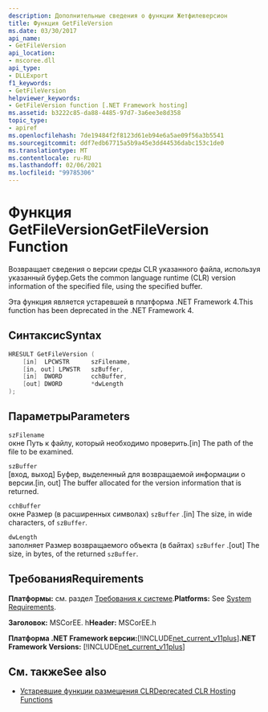 ```yaml
---
description: Дополнительные сведения о функции Жетфилеверсион
title: Функция GetFileVersion
ms.date: 03/30/2017
api_name:
- GetFileVersion
api_location:
- mscoree.dll
api_type:
- DLLExport
f1_keywords:
- GetFileVersion
helpviewer_keywords:
- GetFileVersion function [.NET Framework hosting]
ms.assetid: b3222c85-da88-4485-97d7-3a6ee3e8d358
topic_type:
- apiref
ms.openlocfilehash: 7de19484f2f8123d61eb94e6a5ae09f56a3b5541
ms.sourcegitcommit: ddf7edb67715a5b9a45e3dd44536dabc153c1de0
ms.translationtype: MT
ms.contentlocale: ru-RU
ms.lasthandoff: 02/06/2021
ms.locfileid: "99785306"
---
```

# <a name="getfileversion-function"></a><span data-ttu-id="8fc21-103">Функция GetFileVersion</span><span class="sxs-lookup"><span data-stu-id="8fc21-103">GetFileVersion Function</span></span>

<span data-ttu-id="8fc21-104">Возвращает сведения о версии среды CLR указанного файла, используя указанный буфер.</span><span class="sxs-lookup"><span data-stu-id="8fc21-104">Gets the common language runtime (CLR) version information of the specified file, using the specified buffer.</span></span>  
  
 <span data-ttu-id="8fc21-105">Эта функция является устаревшей в платформа .NET Framework 4.</span><span class="sxs-lookup"><span data-stu-id="8fc21-105">This function has been deprecated in the .NET Framework 4.</span></span>  
  
## <a name="syntax"></a><span data-ttu-id="8fc21-106">Синтаксис</span><span class="sxs-lookup"><span data-stu-id="8fc21-106">Syntax</span></span>  
  
```cpp  
HRESULT GetFileVersion (  
    [in]  LPCWSTR      szFilename,
    [in, out] LPWSTR   szBuffer,
    [in]  DWORD        cchBuffer,
    [out] DWORD        *dwLength  
);  
```  
  
## <a name="parameters"></a><span data-ttu-id="8fc21-107">Параметры</span><span class="sxs-lookup"><span data-stu-id="8fc21-107">Parameters</span></span>  

 `szFilename`  
 <span data-ttu-id="8fc21-108">окне Путь к файлу, который необходимо проверить.</span><span class="sxs-lookup"><span data-stu-id="8fc21-108">[in] The path of the file to be examined.</span></span>  
  
 `szBuffer`  
 <span data-ttu-id="8fc21-109">[вход, выход] Буфер, выделенный для возвращаемой информации о версии.</span><span class="sxs-lookup"><span data-stu-id="8fc21-109">[in, out] The buffer allocated for the version information that is returned.</span></span>  
  
 `cchBuffer`  
 <span data-ttu-id="8fc21-110">окне Размер (в расширенных символах) `szBuffer` .</span><span class="sxs-lookup"><span data-stu-id="8fc21-110">[in] The size, in wide characters, of `szBuffer`.</span></span>  
  
 `dwLength`  
 <span data-ttu-id="8fc21-111">заполняет Размер возвращаемого объекта (в байтах) `szBuffer` .</span><span class="sxs-lookup"><span data-stu-id="8fc21-111">[out] The size, in bytes, of the returned `szBuffer`.</span></span>  
  
## <a name="requirements"></a><span data-ttu-id="8fc21-112">Требования</span><span class="sxs-lookup"><span data-stu-id="8fc21-112">Requirements</span></span>  

 <span data-ttu-id="8fc21-113">**Платформы:** см. раздел [Требования к системе](../../get-started/system-requirements.md).</span><span class="sxs-lookup"><span data-stu-id="8fc21-113">**Platforms:** See [System Requirements](../../get-started/system-requirements.md).</span></span>  
  
 <span data-ttu-id="8fc21-114">**Заголовок:** MSCorEE. h</span><span class="sxs-lookup"><span data-stu-id="8fc21-114">**Header:** MSCorEE.h</span></span>  
  
 <span data-ttu-id="8fc21-115">**Платформа .NET Framework версии:**[!INCLUDE[net_current_v11plus](../../../../includes/net-current-v11plus-md.md)]</span><span class="sxs-lookup"><span data-stu-id="8fc21-115">**.NET Framework Versions:** [!INCLUDE[net_current_v11plus](../../../../includes/net-current-v11plus-md.md)]</span></span>  
  
## <a name="see-also"></a><span data-ttu-id="8fc21-116">См. также</span><span class="sxs-lookup"><span data-stu-id="8fc21-116">See also</span></span>

- [<span data-ttu-id="8fc21-117">Устаревшие функции размещения CLR</span><span class="sxs-lookup"><span data-stu-id="8fc21-117">Deprecated CLR Hosting Functions</span></span>](deprecated-clr-hosting-functions.md)
